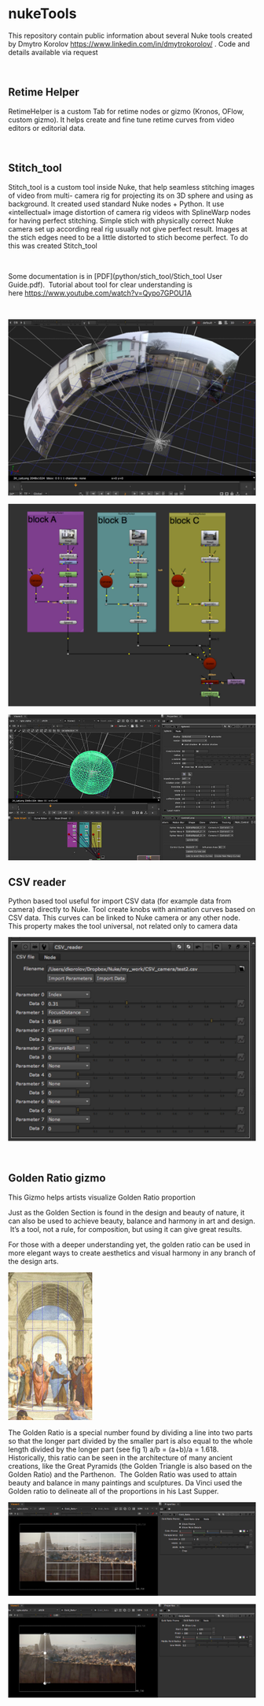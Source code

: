 nukeTools
=========

This repository contain public information about several Nuke tools created by
Dmytro Korolov <https://www.linkedin.com/in/dmytrokorolov/> . Code and details
available via request

 

Retime Helper
-------------

RetimeHelper is a custom Tab for retime nodes or gizmo  (Kronos, OFlow, custom
gizmo). It helps create and fine tune retime curves from video editors or
editorial data.

 

Stitch_tool
-----------

Stitch_tool is a custom tool inside Nuke, that help seamless stitching images of
video from multi- camera rig for projecting its on 3D sphere and using as
background. It created used standard Nuke nodes + Python. It use «intellectual»
image distortion of camera rig videos with SplineWarp nodes for having perfect
stitching. Simple stich with physically correct Nuke camera set up according
real rig usually not give perfect result. Images at the stich edges need to be a
little distorted to stich become perfect. To do this was created Stitch_tool

 

Some documentation is in [PDF](python/stich_tool/Stich_tool User Guide.pdf).
 Tutorial about tool for clear understanding is
here <https://www.youtube.com/watch?v=Qypo7GPOU1A> 

 

![](images/stich_tool01.jpg)

![](images/stich_tool02.jpg)

![](images/stich_tool03.jpg)

CSV reader
----------

Python based tool useful for import CSV data (for example data from camera)
directly to Nuke. Tool create knobs with animation curves based on CSV data.
This curves can be linked to Nuke camera  or any other node. This property makes
the tool universal, not related only to camera data

![](images/csv_reader.jpg)

 

Golden Ratio gizmo
------------------

This Gizmo helps artists visualize Golden Ratio proportion

Just as the Golden Section is found in the design and beauty of nature, it can
also be used to achieve beauty, balance and harmony in art and design.  It’s a
tool, not a rule, for composition, but using it can give great results.

For those with a deeper understanding yet, the golden ratio can be used in more
elegant ways to create aesthetics and visual harmony in any branch of the design
arts.

![](images/golden_ratio_03.jpg)

The Golden Ratio is a special number found by dividing a line into two parts so
that the longer part divided by the smaller part is also equal to the whole
length divided by the longer part (see fig 1) a/b = (a+b)/a = 1.618.
Historically, this ratio can be seen in the architecture of many ancient
creations, like the Great Pyramids (the Golden Triangle is also based on the
Golden Ratio) and the Parthenon.  The Golden Ratio was used to attain beauty and
balance in many paintings and sculptures. Da Vinci used the Golden ratio to
delineate all of the proportions in his Last Supper.

![](images/golden_ratio_01.jpg)

![](images/golden_ratio_02.jpg)

 
